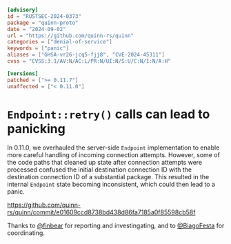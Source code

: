 ```toml
[advisory]
id = "RUSTSEC-2024-0373"
package = "quinn-proto"
date = "2024-09-02"
url = "https://github.com/quinn-rs/quinn"
categories = ["denial-of-service"]
keywords = ["panic"]
aliases = ["GHSA-vr26-jcq5-fjj8", "CVE-2024-45311"]
cvss = "CVSS:3.1/AV:N/AC:L/PR:N/UI:N/S:U/C:N/I:N/A:H"

[versions]
patched = [">= 0.11.7"]
unaffected = ["< 0.11.0"]
```

# `Endpoint::retry()` calls can lead to panicking

In 0.11.0, we overhauled the server-side `Endpoint` implementation to enable
more careful handling of incoming connection attempts. However, some of the
code paths that cleaned up state after connection attempts were processed
confused the initial destination connection ID with the destination connection
ID of a substantial package. This resulted in the internal `Endpoint` state
becoming inconsistent, which could then lead to a panic.

https://github.com/quinn-rs/quinn/commit/e01609ccd8738bd438d86fa7185a0f85598cb58f

Thanks to [@finbear](https://github.com/finnbear) for reporting and investingating,
and to [@BiagoFesta](https://github.com/BiagoFesta) for coordinating.
